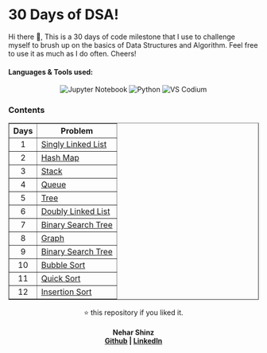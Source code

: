 <style>table colgroup col {
    width: auto !important;
}
</style>

# 30 Days of DSA!

Hi there 👋, This is a 30 days of code milestone that I use to challenge myself to brush up on the basics of Data Structures and Algorithm. Feel free to use it as much as I do often. Cheers!

#### Languages & Tools used:

<div align="center">

![Jupyter Notebook](https://img.shields.io/badge/jupyter-%23FA0F00.svg?style=for-the-badge&logo=jupyter&logoColor=white) ![Python](https://img.shields.io/badge/python-3670A0?style=for-the-badge&logo=python&logoColor=ffdd54) ![VS Codium](https://img.shields.io/badge/VSCodium-2F80ED.svg?style=for-the-badge&logo=VSCodium&logoColor=white)
</div>

### Contents

<center>
<table style="width:100%" border=solid width=100%>
    <tr>
        <th><strong><center>Days</center></strong></th> 
        <th><strong><center>Problem</center></strong></th> 
    </tr>
    <tr>
        <td><center>1</center></td>    
        <td>
            <a href="01. SinglyLinkedList.ipynb">
                Singly Linked List
            </a>
        </td>  
    </tr>
    <tr>
        <td><center>2</center></td> 
         <td>
            <a href="02. Hashmap.ipynb">
                Hash Map
            </a>
        </td>   
    </tr>
	<tr>
        <td><center>3</center></td>    
         <td>
            <a href="03. Stack.ipynb">
                Stack
            </a>
        </td>   
    </tr>
    <tr>
        <td><center>4</center></td>    
         <td>
            <a href="04. Queue.ipynb">
                Queue
            </a>
        </td>   
    </tr>
    <tr>
        <td><center>5</center></td>    
         <td>
            <a href="05. Tree.ipynb">
                Tree
            </a>
        </td>   
    </tr>
    <tr>
        <td><center>6</center></td>    
         <td>
            <a href="06. DoublyLinkedList.ipynb">
                Doubly Linked List
            </a>
        </td>   
    </tr>
    <tr>
        <td><center>7</center></td>    
         <td>
            <a href="07. Binary Search Tree.ipynb">
                Binary Search Tree
            </a>
        </td>   
    </tr>
    <tr>
        <td><center>8</center></td>    
         <td>
            <a href="08. Graph.ipynb">
                Graph
            </a>
        </td>   
    </tr>
    <tr>
        <td><center>9</center></td>    
         <td>
            <a href="09. Binary Search.ipynb">
                Binary Search Tree
            </a>
        </td>   
    </tr>
    <tr>
        <td><center>10</center></td>    
         <td>
            <a href="10. Bubble Sort.ipynb">
                Bubble Sort
            </a>
        </td>   
    </tr>
    <tr>
        <td><center>11</center></td>    
         <td>
            <a href="11.Quick Sort.ipynb">
                Quick Sort
            </a>
        </td>   
    </tr>
    <tr>
        <td><center>12</center></td>    
         <td>
            <a href="12. Insertion Sort.ipynb">
                Insertion Sort
            </a>
        </td>   
    </tr>   
</table>
</center>
<p align="center">
⭐ this repository if you liked it.
<br>
<br>
<b>Nehar Shinz<b>
<br>
<a href="https://github.com/Nehar-Shinz">Github</a> | <a href="https://www.linkedin.com/in/neharshinz">LinkedIn</a>
</p>